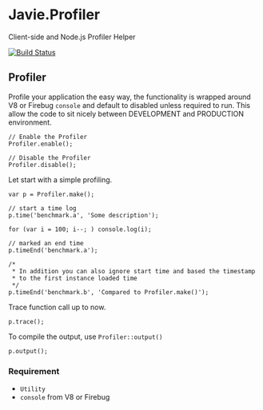 Javie.Profiler
========

Client-side and Node.js Profiler Helper

[![Build Status](https://secure.travis-ci.org/javie/profiler.png?branch=master)](http://travis-ci.org/javie/profiler)

## Profiler

Profile your application the easy way, the functionality is wrapped around V8 or Firebug `console` and default to disabled unless required to run. This allow the code to sit nicely between DEVELOPMENT and PRODUCTION environment.

    // Enable the Profiler
	Profiler.enable();

	// Disable the Profiler
	Profiler.disable(); 

Let start with a simple profiling. 

	var p = Profiler.make();
	
	// start a time log
	p.time('benchmark.a', 'Some description');

	for (var i = 100; i--; ) console.log(i);

	// marked an end time
	p.timeEnd('benchmark.a');

	/* 
     * In addition you can also ignore start time and based the timestamp 
	 * to the first instance loaded time
	 */
	p.timeEnd('benchmark.b', 'Compared to Profiler.make()');

Trace function call up to now.

	p.trace();

To compile the output, use `Profiler::output()`
	
	p.output();

	
### Requirement

* `Utility`
* `console` from V8 or Firebug
